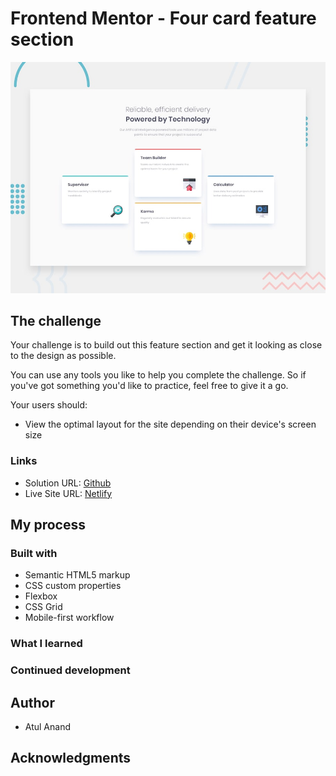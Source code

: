 # Frontend Mentor - Four card feature section

![Design preview for the Four card feature section coding challenge](./design/desktop-preview.jpg)

## The challenge

Your challenge is to build out this feature section and get it looking as close to the design as possible.

You can use any tools you like to help you complete the challenge. So if you've got something you'd like to practice, feel free to give it a go.

Your users should:

- View the optimal layout for the site depending on their device's screen size

### Links

- Solution URL: [Github](https://github.com/atulanand206/fem-four-card-feature)
- Live Site URL: [Netlify](https://fem-four-card-feature.netlify.app/)

## My process

### Built with

- Semantic HTML5 markup
- CSS custom properties
- Flexbox
- CSS Grid
- Mobile-first workflow

### What I learned

### Continued development

## Author

- Atul Anand

## Acknowledgments